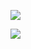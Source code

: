 
![](https:/github-readme-stats-omega-lemon.vercel.app/api?username=Zelak312&show_icons=true&theme=transparent&text_color=ff9900&title_color=7c8792&icon_color=7c8792&count_private=true)

![](https://github-readme-stats-omega-lemon.vercel.app/api/top-langs/?username=Zelak312&theme=transparent&text_color=7c8792&title_color=7c8792)

